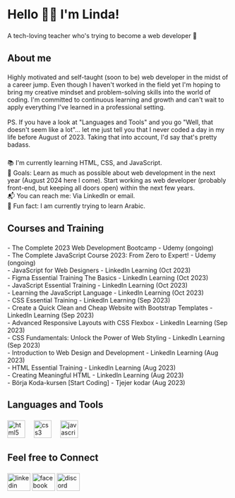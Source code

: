 <h1 align="left">Hello 👋🏼 I'm Linda!</h1>

###

<p align="left">A tech-loving teacher who's trying to  become a web developer 💫</p>

###

<h2 align="left">About me</h2>

###

<p align="left">Highly motivated and self-taught (soon to be) web developer in the midst of a career jump. Even though I haven't worked in the field yet I'm hoping to bring my creative mindset and problem-solving skills into the world of coding. I'm committed to continuous learning and growth and can't wait to apply everything I've learned in a professional setting.<br><br>PS. If you have a look at "Languages and Tools" and you go "Well, that doesn't seem like a lot"... let me just tell you that I never coded a day in my life before August of 2023. Taking that into account, I'd say that's pretty badass.</p>

###

<p align="left">📚 I'm currently learning HTML, CSS, and JavaScript.<br>🎯 Goals: Learn as much as possible about web development in the next year (August 2024 here I come). Start working as web developer (probably front-end, but keeping all doors open) within the next few years.<br>📬 You can reach me: Via LinkedIn or email.<br>🎈 Fun fact: I am currently trying to learn Arabic.</p>

###

<h2 align="left">Courses and Training</h2>

###

<p align="left">
  - The Complete 2023 Web Development Bootcamp - Udemy (ongoing)<br>
  - The Complete JavaScript Course 2023: From Zero to Expert!  - Udemy (ongoing)<br>
  - JavaScript for Web Designers - LinkedIn Learning (Oct 2023)<br> 
  - Figma Essential Training The Basics - LinkedIn Learning (Oct 2023)<br>
  - JavaScript Essential Training - LinkedIn Learning (Oct 2023)<br>
  - Learning the JavaScript Language - LinkedIn Learning (Oct 2023)<br>
  - CSS Essential Training - LinkedIn Learning (Sep 2023)<br>
  - Create a Quick Clean and Cheap Website with Bootstrap Templates - LinkedIn Learning (Sep 2023)<br>
  - Advanced Responsive Layouts with CSS Flexbox - LinkedIn Learning (Sep 2023)<br>
  - CSS Fundamentals: Unlock the Power of Web Styling - LinkedIn Learning (Sep 2023)<br>
  - Introduction to Web Design and Development - LinkedIn Learning (Aug 2023)<br>
  - HTML Essential Training - LinkedIn Learning (Aug 2023)<br>
  - Creating Meaningful HTML - LinkedIn Learning (Aug 2023)<br>
  - Börja Koda-kursen [Start Coding] - Tjejer kodar (Aug 2023)</p>

###

<h2 align="left">Languages and Tools</h2>

###

<div align="left">
  <img src="https://cdn.jsdelivr.net/gh/devicons/devicon/icons/html5/html5-original.svg" height="40" alt="html5 logo"  />
  <img width="12" />
  <img src="https://cdn.jsdelivr.net/gh/devicons/devicon/icons/css3/css3-original.svg" height="40" alt="css3 logo"  />
  <img width="12" />
  <img src="https://cdn.jsdelivr.net/gh/devicons/devicon/icons/javascript/javascript-original.svg" height="40" alt="javascript logo"  />
</div>

###

<h2 align="left">Feel free to Connect</h2>

###

<div align="left">
  <img src="https://raw.githubusercontent.com/maurodesouza/profile-readme-generator/master/src/assets/icons/social/linkedin/default.svg" width="52" height="40" alt="linkedin logo"  />
  <img src="https://raw.githubusercontent.com/maurodesouza/profile-readme-generator/master/src/assets/icons/social/facebook/default.svg" width="52" height="40" alt="facebook logo"  />
  <img src="https://raw.githubusercontent.com/maurodesouza/profile-readme-generator/master/src/assets/icons/social/discord/default.svg" width="52" height="40" alt="discord logo"  />
</div>

###
